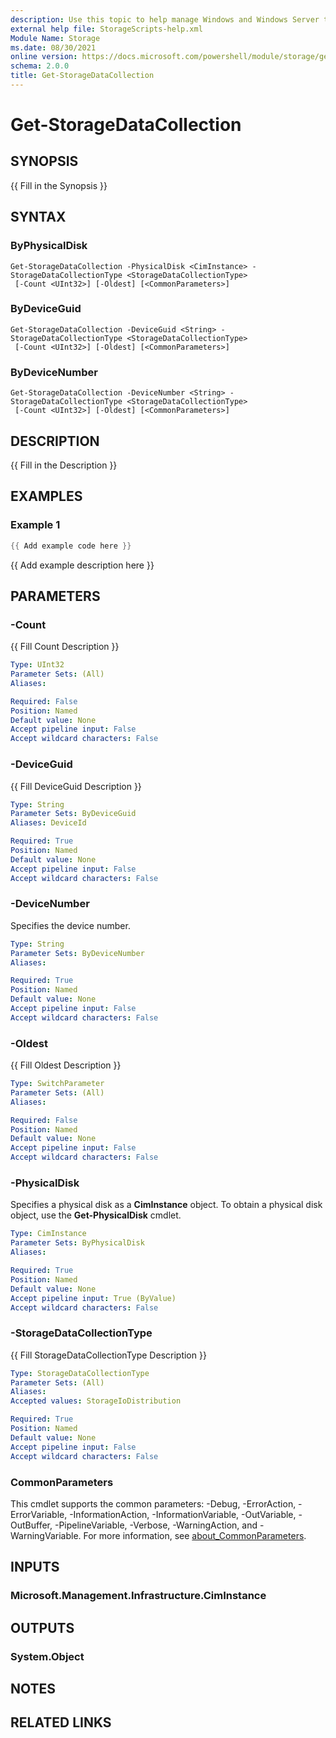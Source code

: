 ```yaml
---
description: Use this topic to help manage Windows and Windows Server technologies with Windows PowerShell.
external help file: StorageScripts-help.xml
Module Name: Storage
ms.date: 08/30/2021
online version: https://docs.microsoft.com/powershell/module/storage/get-storagedatacollection?view=windowsserver2022-ps&wt.mc_id=ps-gethelp
schema: 2.0.0
title: Get-StorageDataCollection
---
```


# Get-StorageDataCollection

## SYNOPSIS
{{ Fill in the Synopsis }}

## SYNTAX

### ByPhysicalDisk
```
Get-StorageDataCollection -PhysicalDisk <CimInstance> -StorageDataCollectionType <StorageDataCollectionType>
 [-Count <UInt32>] [-Oldest] [<CommonParameters>]
```

### ByDeviceGuid
```
Get-StorageDataCollection -DeviceGuid <String> -StorageDataCollectionType <StorageDataCollectionType>
 [-Count <UInt32>] [-Oldest] [<CommonParameters>]
```

### ByDeviceNumber
```
Get-StorageDataCollection -DeviceNumber <String> -StorageDataCollectionType <StorageDataCollectionType>
 [-Count <UInt32>] [-Oldest] [<CommonParameters>]
```

## DESCRIPTION
{{ Fill in the Description }}

## EXAMPLES

### Example 1
```powershell
{{ Add example code here }}
```

{{ Add example description here }}

## PARAMETERS

### -Count
{{ Fill Count Description }}

```yaml
Type: UInt32
Parameter Sets: (All)
Aliases:

Required: False
Position: Named
Default value: None
Accept pipeline input: False
Accept wildcard characters: False
```

### -DeviceGuid
{{ Fill DeviceGuid Description }}

```yaml
Type: String
Parameter Sets: ByDeviceGuid
Aliases: DeviceId

Required: True
Position: Named
Default value: None
Accept pipeline input: False
Accept wildcard characters: False
```

### -DeviceNumber
Specifies the device number.

```yaml
Type: String
Parameter Sets: ByDeviceNumber
Aliases:

Required: True
Position: Named
Default value: None
Accept pipeline input: False
Accept wildcard characters: False
```

### -Oldest
{{ Fill Oldest Description }}

```yaml
Type: SwitchParameter
Parameter Sets: (All)
Aliases:

Required: False
Position: Named
Default value: None
Accept pipeline input: False
Accept wildcard characters: False
```

### -PhysicalDisk
Specifies a physical disk as a **CimInstance** object.
To obtain a physical disk object, use the **Get-PhysicalDisk** cmdlet.

```yaml
Type: CimInstance
Parameter Sets: ByPhysicalDisk
Aliases:

Required: True
Position: Named
Default value: None
Accept pipeline input: True (ByValue)
Accept wildcard characters: False
```

### -StorageDataCollectionType
{{ Fill StorageDataCollectionType Description }}

```yaml
Type: StorageDataCollectionType
Parameter Sets: (All)
Aliases:
Accepted values: StorageIoDistribution

Required: True
Position: Named
Default value: None
Accept pipeline input: False
Accept wildcard characters: False
```

### CommonParameters
This cmdlet supports the common parameters: -Debug, -ErrorAction, -ErrorVariable, -InformationAction, -InformationVariable, -OutVariable, -OutBuffer, -PipelineVariable, -Verbose, -WarningAction, and -WarningVariable. For more information, see [about_CommonParameters](https://go.microsoft.com/fwlink/?LinkID=113216).

## INPUTS

### Microsoft.Management.Infrastructure.CimInstance

## OUTPUTS

### System.Object
## NOTES

## RELATED LINKS
